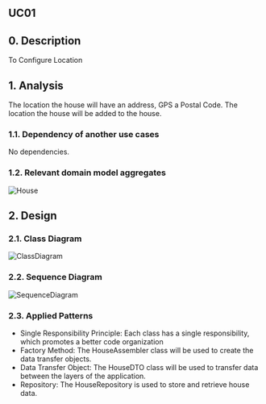 ## UC01

## 0. Description

To Configure Location

## 1. Analysis
The location the house will have an address, GPS a Postal Code. The location the house will be added to the house.

### 1.1. Dependency of another use cases
No dependencies.

### 1.2. Relevant domain model aggregates
![House](../../ooa/4.agreggateModels/House.png)

## 2. Design

### 2.1. Class Diagram
![ClassDiagram](artifacts/uc01_CD_v2.png)

### 2.2. Sequence Diagram
![SequenceDiagram](artifacts/US01SD.png)

### 2.3. Applied Patterns
- Single Responsibility Principle: Each class has a single responsibility, which promotes a better code organization
- Factory Method: The HouseAssembler class will be used to create the data transfer objects.
- Data Transfer Object: The HouseDTO class will be used to transfer data between the layers of the application.
- Repository: The HouseRepository is used to store and retrieve house data.